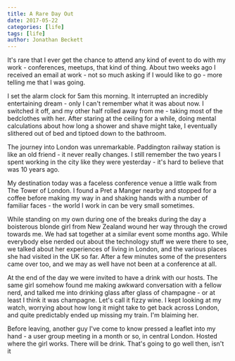```yaml
---
title: A Rare Day Out
date: 2017-05-22
categories: [life]
tags: [life]
author: Jonathan Beckett
---
```


It's rare that I ever get the chance to attend any kind of event to do with my work - conferences, meetups, that kind of thing. About two weeks ago I received an email at work - not so much asking if I would like to go - more telling me that I was going.

I set the alarm clock for 5am this morning. It interrupted an incredibly entertaining dream - only I can't remember what it was about now. I switched it off, and my other half rolled away from me - taking most of the bedclothes with her. After staring at the ceiling for a while, doing mental calculations about how long a shower and shave might take, I eventually slithered out of bed and tiptoed down to the bathroom.

The journey into London was unremarkable. Paddington railway station is like an old friend - it never really changes. I still remember the two years I spent working in the city like they were yesterday - it's hard to believe that was 10 years ago.

My destination today was a faceless conference venue a little walk from The Tower of London. I found a Pret a Manger nearby and stopped for a coffee before making my way in and shaking hands with a number of familiar faces - the world I work in can be very small sometimes.

While standing on my own during one of the breaks during the day a boisterous blonde girl from New Zealand wound her way through the crowd towards me. We had sat together at a similar event some months ago. While everybody else nerded out about the technology stuff we were there to see, we talked about her experiences of living in London, and the various places she had visited in the UK so far. After a few minutes some of the presenters came over too, and we may as well have not been at a conference at all.

At the end of the day we were invited to have a drink with our hosts. The same girl somehow found me making awkward conversation with a fellow nerd, and talked me into drinking glass after glass of champagne - or at least I think it was champagne. Let's call it fizzy wine. I kept looking at my watch, worrying about how long it might take to get back across London, and quite predictably ended up missing my train. I'm blaiming her.

Before leaving, another guy I've come to know pressed a leaflet into my hand - a user group meeting in a month or so, in central London. Hosted where the girl works. There will be drink. That's going to go well then, isn't it